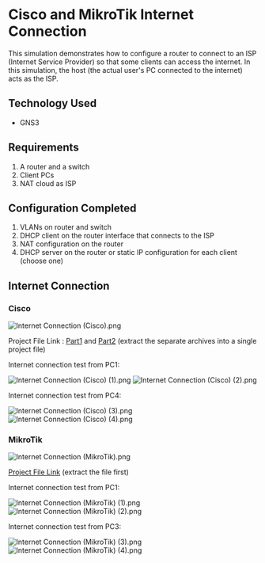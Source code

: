 # Cisco and MikroTik Internet Connection
This simulation demonstrates how to configure a router to connect to an ISP (Internet Service Provider) so that some clients can access the internet. In this simulation, the host (the actual user's PC connected to the internet) acts as the ISP.

## Technology Used
- GNS3

## Requirements
1. A router and a switch
2. Client PCs
3. NAT cloud as ISP

## Configuration Completed
1. VLANs on router and switch
2. DHCP client on the router interface that connects to the ISP
3. NAT configuration on the router
4. DHCP server on the router or static IP configuration for each client (choose one)

## Internet Connection

### Cisco

![Internet Connection (Cisco).png](https://github.com/eightball270/Cisco-and-MikroTik-Internet-Connection/blob/main/Cisco/Internet%20Connection%20(Cisco).png)

Project File Link : [Part1](https://github.com/eightball270/Cisco-and-MikroTik-Internet-Connection/blob/main/Cisco/Internet%20Connection%20(Cisco).gns3project.part1.rar) and [Part2](https://github.com/eightball270/Cisco-and-MikroTik-Internet-Connection/blob/main/Cisco/Internet%20Connection%20(Cisco).gns3project.part2.rar) (extract the separate archives into a single project file)

Internet connection test from PC1:

![Internet Connection (Cisco) (1).png](https://github.com/eightball270/Cisco-and-MikroTik-Internet-Connection/blob/main/Cisco/Internet%20Connection%20(Cisco)%20(1).png)
![Internet Connection (Cisco) (2).png](https://github.com/eightball270/Cisco-and-MikroTik-Internet-Connection/blob/main/Cisco/Internet%20Connection%20(Cisco)%20(2).png)

Internet connection test from PC4:

![Internet Connection (Cisco) (3).png](https://github.com/eightball270/Cisco-and-MikroTik-Internet-Connection/blob/main/Cisco/Internet%20Connection%20(Cisco)%20(3).png)
![Internet Connection (Cisco) (4).png](https://github.com/eightball270/Cisco-and-MikroTik-Internet-Connection/blob/main/Cisco/Internet%20Connection%20(Cisco)%20(4).png)

### MikroTik

![Internet Connection (MikroTik).png](https://github.com/eightball270/Cisco-and-MikroTik-Internet-Connection/blob/main/MikroTik/Internet%20Connection%20(MikroTik).png)

[Project File Link](https://github.com/eightball270/Cisco-and-MikroTik-Internet-Connection/blob/main/MikroTik/Internet%20Connection%20(MikroTik).gns3project.7z) (extract the file first)

Internet connection test from PC1:

![Internet Connection (MikroTik) (1).png](https://github.com/eightball270/Cisco-and-MikroTik-Internet-Connection/blob/main/MikroTik/Internet%20Connection%20(MikroTik)%20(1).png)
![Internet Connection (MikroTik) (2).png](https://github.com/eightball270/Cisco-and-MikroTik-Internet-Connection/blob/main/MikroTik/Internet%20Connection%20(MikroTik)%20(2).png)

Internet connection test from PC3:

![Internet Connection (MikroTik) (3).png](https://github.com/eightball270/Cisco-and-MikroTik-Internet-Connection/blob/main/MikroTik/Internet%20Connection%20(MikroTik)%20(3).png)
![Internet Connection (MikroTik) (4).png](https://github.com/eightball270/Cisco-and-MikroTik-Internet-Connection/blob/main/MikroTik/Internet%20Connection%20(MikroTik)%20(4).png)
